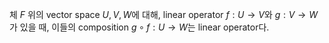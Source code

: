 체 $F$ 위의 vector space $U, V, W$에 대해, linear operator $f : U \to V$와 $g : V \to W$가 있을 때, 이들의 composition $g \circ f : U \to W$는 linear operator다.